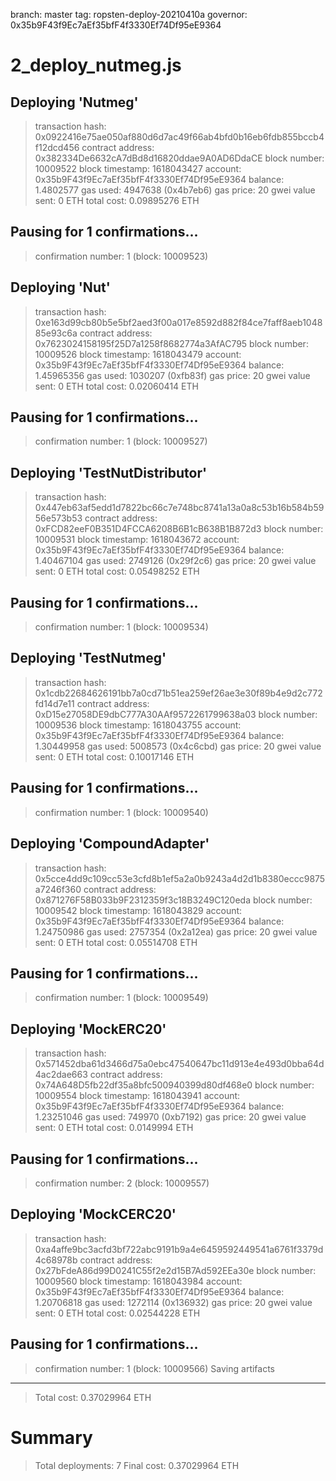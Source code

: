branch: master
tag: ropsten-deploy-20210410a
governor: 0x35b9F43f9Ec7aEf35bfF4f3330Ef74Df95eE9364

2_deploy_nutmeg.js
==================

   Deploying 'Nutmeg'
   ------------------
   > transaction hash:    0x0922416e75ae050af880d6d7ac49f66ab4bfd0b16eb6fdb855bccb4f12dcd456
   > contract address:    0x382334De6632cA7dBd8d16820ddae9A0AD6DdaCE
   > block number:        10009522
   > block timestamp:     1618043427
   > account:             0x35b9F43f9Ec7aEf35bfF4f3330Ef74Df95eE9364
   > balance:             1.4802577
   > gas used:            4947638 (0x4b7eb6)
   > gas price:           20 gwei
   > value sent:          0 ETH
   > total cost:          0.09895276 ETH

   Pausing for 1 confirmations...
   ------------------------------
   > confirmation number: 1 (block: 10009523)

   Deploying 'Nut'
   ---------------
   > transaction hash:    0xe163d99cb80b5e5bf2aed3f00a017e8592d882f84ce7faff8aeb104885e93c6a
   > contract address:    0x7623024158195f25D7a1258f8682774a3AfAC795
   > block number:        10009526
   > block timestamp:     1618043479
   > account:             0x35b9F43f9Ec7aEf35bfF4f3330Ef74Df95eE9364
   > balance:             1.45965356
   > gas used:            1030207 (0xfb83f)
   > gas price:           20 gwei
   > value sent:          0 ETH
   > total cost:          0.02060414 ETH

   Pausing for 1 confirmations...
   ------------------------------
   > confirmation number: 1 (block: 10009527)

   Deploying 'TestNutDistributor'
   ------------------------------
   > transaction hash:    0x447eb63af5edd1d7822bc66c7e748bc8741a13a0a8c53b16b584b5956e573b53
   > contract address:    0xFCD82eeF0B351D4FCCA6208B6B1cB638B1B872d3
   > block number:        10009531
   > block timestamp:     1618043672
   > account:             0x35b9F43f9Ec7aEf35bfF4f3330Ef74Df95eE9364
   > balance:             1.40467104
   > gas used:            2749126 (0x29f2c6)
   > gas price:           20 gwei
   > value sent:          0 ETH
   > total cost:          0.05498252 ETH

   Pausing for 1 confirmations...
   ------------------------------
   > confirmation number: 1 (block: 10009534)

   Deploying 'TestNutmeg'
   ----------------------
   > transaction hash:    0x1cdb22684626191bb7a0cd71b51ea259ef26ae3e30f89b4e9d2c772fd14d7e11
   > contract address:    0xD15e27058DE9dbC777A30AAf9572261799638a03
   > block number:        10009536
   > block timestamp:     1618043755
   > account:             0x35b9F43f9Ec7aEf35bfF4f3330Ef74Df95eE9364
   > balance:             1.30449958
   > gas used:            5008573 (0x4c6cbd)
   > gas price:           20 gwei
   > value sent:          0 ETH
   > total cost:          0.10017146 ETH

   Pausing for 1 confirmations...
   ------------------------------
   > confirmation number: 1 (block: 10009540)

   Deploying 'CompoundAdapter'
   ---------------------------
   > transaction hash:    0x5cce4dd9c109cc53e3cfd8b1ef5a2a0b9243a4d2d1b8380eccc9875a7246f360
   > contract address:    0x871276F58B033b9F2312359f3c18B3249C120eda
   > block number:        10009542
   > block timestamp:     1618043829
   > account:             0x35b9F43f9Ec7aEf35bfF4f3330Ef74Df95eE9364
   > balance:             1.24750986
   > gas used:            2757354 (0x2a12ea)
   > gas price:           20 gwei
   > value sent:          0 ETH
   > total cost:          0.05514708 ETH

   Pausing for 1 confirmations...
   ------------------------------
   > confirmation number: 1 (block: 10009549)

   Deploying 'MockERC20'
   ---------------------
   > transaction hash:    0x571452dba61d3466d75a0ebc47540647bc11d913e4e493d0bba64d4ac2dae663
   > contract address:    0x74A648D5fb22df35a8bfc500940399d80df468e0
   > block number:        10009554
   > block timestamp:     1618043941
   > account:             0x35b9F43f9Ec7aEf35bfF4f3330Ef74Df95eE9364
   > balance:             1.23251046
   > gas used:            749970 (0xb7192)
   > gas price:           20 gwei
   > value sent:          0 ETH
   > total cost:          0.0149994 ETH

   Pausing for 1 confirmations...
   ------------------------------
   > confirmation number: 2 (block: 10009557)

   Deploying 'MockCERC20'
   ----------------------
   > transaction hash:    0xa4affe9bc3acfd3bf722abc9191b9a4e6459592449541a6761f3379d4c68978b
   > contract address:    0x27bFdeA86d99D0241C55f2e2d15B7Ad592EEa30e
   > block number:        10009560
   > block timestamp:     1618043984
   > account:             0x35b9F43f9Ec7aEf35bfF4f3330Ef74Df95eE9364
   > balance:             1.20706818
   > gas used:            1272114 (0x136932)
   > gas price:           20 gwei
   > value sent:          0 ETH
   > total cost:          0.02544228 ETH

   Pausing for 1 confirmations...
   ------------------------------
   > confirmation number: 1 (block: 10009566)
   > Saving artifacts
   -------------------------------------
   > Total cost:          0.37029964 ETH


Summary
=======
> Total deployments:   7
> Final cost:          0.37029964 ETH
